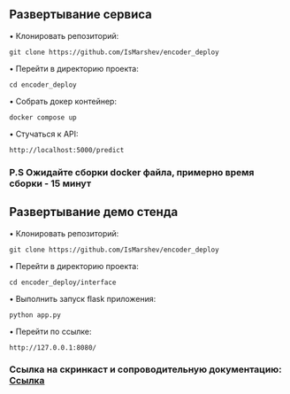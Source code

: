 <h2>Развертывание сервиса</h2>
•  Клонировать репозиторий:

	git clone https://github.com/IsMarshev/encoder_deploy

•  Перейти в директорию проекта:

	cd encoder_deploy

•  Собрать докер контейнер:

	docker compose up
 
 •  Стучаться к API:

	http://localhost:5000/predict
 
<h3>P.S Ожидайте сборки docker файла, примерно время сборки - 15 минут</h3>
<h2>Развертывание демо стенда</h2>
•  Клонировать репозиторий:

	git clone https://github.com/IsMarshev/encoder_deploy

•  Перейти в директорию проекта:

	cd encoder_deploy/interface

•  Выполнить запуск flask приложения:

	python app.py
 
 •  Перейти по ссылке:

  	http://127.0.0.1:8080/
   
<h3>Ссылка на скринкаст и сопроводительную документацию: <a href = "https://disk.yandex.ru/client/disk/%D0%9A%D0%A8%D0%90%D0%94">Ссылка</a></h3>
